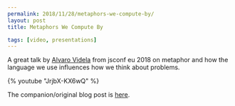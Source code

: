 ```yaml
---
permalink: 2018/11/28/metaphors-we-compute-by/
layout: post
title: Metaphors We Compute By

tags: [video, presentations]
---
```


A great talk by <a href="https://twitter.com/old_sound">Alvaro Videla</a> from jsconf eu 2018
on metaphor and how the language we use influences how we think about problems.

{% youtube "JrjbX-KX6wQ" %}

The companion/original blog post is <a href="http://alvaro-videla.com/2017/01/metaphors-we-code-by.html">here</a>.
